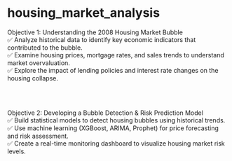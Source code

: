 # housing_market_analysis

Objective 1: Understanding the 2008 Housing Market Bubble <br>
✅ Analyze historical data to identify key economic indicators that contributed to the bubble. <br>
✅ Examine housing prices, mortgage rates, and sales trends to understand market overvaluation. <br>
✅ Explore the impact of lending policies and interest rate changes on the housing collapse. <br>

<br><br>
 
Objective 2: Developing a Bubble Detection & Risk Prediction Model <br>
✅ Build statistical models to detect housing bubbles using historical trends.<br>
✅ Use machine learning (XGBoost, ARIMA, Prophet) for price forecasting and risk assessment.<br>
✅ Create a real-time monitoring dashboard to visualize housing market risk levels.<br>
